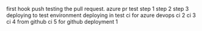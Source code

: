first hook push
testing the pull request.
azure pr test
step 1
step 2
step 3
deploying to test environment
deploying in test
ci for azure devops
ci 2
ci 3
ci 4 from github
ci 5 for github
deployment 1
